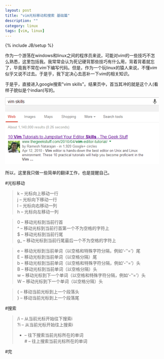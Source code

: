 ```yaml
---
layout: post
title: "vim光标移动和搜索 基础篇"
description: ""
category: linux
tags: [vim, linux]
---
```

{% include JB/setup %}

作为一个游荡在windows和linux之间的程序员来说，可能对*vim*的一些技巧不怎么熟悉，这里包括我。我常常会认为死记硬背那些技巧有什么用，背着背着就忘了，毕竟我不常在*vim*下编写代码。但是，作为一个玩linux的猿人来说，不懂*vim*似乎又说不过去。于是乎，我下定决心去恶补一下*vim*的相关知识。  

于是乎，直接进入google搜索"vim skills"。结果页中，首当其冲的就是这个人(看样子貌似是个indian)写的。  

![vim-skills](/images/vim-skills.png)  

所以，这里我只做一些简单的翻译工作，也是提醒自己。  

#光标移动
>k – 光标向上移动一行  
>j – 光标向下移动一行  
>l – 光标向右移动一列  
>h – 光标向左移动一列  

>0 – 移动光标到当前行首  
>^ – 移动光标到当前行首第一个不为空格的字符上  
>$ – 移动光标到当前行尾  
>g_ – 移动光标到当前行尾最后一个不为空格的字符上  

>e – 移动光标到当前单词（以空格和特殊字符分隔，例如‘-’‘=’）尾  
>E – 移动光标到当前单词（以空格分隔）尾  
>b – 移动光标到当前单词（以空格和特殊字符分隔，例如‘-’‘=’）头  
>B – 移动光标到当前单词（以空格分隔）头  
>w – 移动光标到下一个单词（以空格和特殊字符分隔，例如‘-’‘=’）头   
>W – 移动光标到下一个单词（以空格分隔）头   

>{ – 移动当前光标到上一个段落头  
>} – 移动当前光标到上一个段落尾  

 
#搜索
>/i – 从当前光标开始往下搜索i  
>?i – 从当前光标开始往上搜索i  
>* – 往下搜索当前光标所在的单词  
>\# – 往上搜索当前光标所在的单词  

#完




